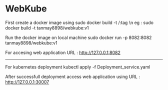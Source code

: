 # WebKube
First create a docker image using
sudo docker build -t <dockerhub-repo-name>/<image-name>:tag \n
eg : sudo docker build -t tanmay8898/webkube:v1
  
Run the docker image on local machine 
sudo docker run -p 8082:8082 tanmay8898/webkube:v1

For accesing web application 
URL : http://127.0.0.1:8082

----------------------------------------------------------
For kubernetes deployment 
kubectl apply -f Deployment_service.yaml

After successfull deployment access web application using
URL : http://127.0.0.1:30007

